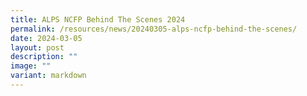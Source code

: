 ```yaml
---
title: ALPS NCFP Behind The Scenes 2024
permalink: /resources/news/20240305-alps-ncfp-behind-the-scenes/
date: 2024-03-05
layout: post
description: ""
image: ""
variant: markdown
---
```

